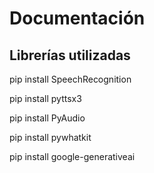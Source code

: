 # Documentación

## Librerías utilizadas

pip install SpeechRecognition

pip install pyttsx3

pip install PyAudio

pip install pywhatkit

pip install google-generativeai

